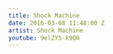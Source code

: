 ```yaml
---
title: Shock Machine
date: 2016-03-08 11:48:00 Z
artist: Shock Machine
youtube: 9elZY5-k9Q0
---
```


